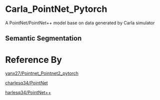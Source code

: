 # Carla_PointNet_Pytorch
A PointNet/PointNet++ model base on data generated by Carla simulator

## Semantic Segmentation



# Reference By
[yanx27/Pointnet_Pointnet2_pytorch](https://github.com/yanx27/Pointnet_Pointnet2_pytorch)

[charlesq34/PointNet](https://github.com/charlesq34/pointnet)

[harlesq34/PointNet++](https://github.com/charlesq34/pointnet2)
